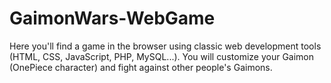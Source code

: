# GaimonWars-WebGame
Here you'll find a game in the browser using classic web development tools (HTML, CSS, JavaScript, PHP, MySQL...). 
You will customize your Gaimon (OnePiece character) and fight against other people's Gaimons.

